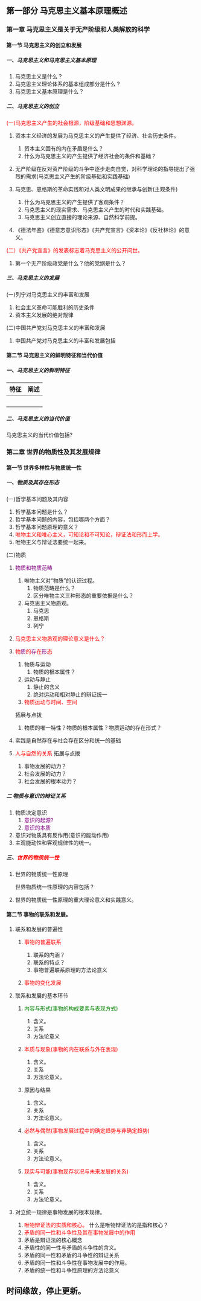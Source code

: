 ## 第一部分 马克思主义基本原理概述

### 第一章 马克思主义是关于无产阶级和人类解放的科学

#### 第一节 马克思主义的创立和发展

##### 一、马克思主义和马克思主义基本原理

1. 马克思主义是什么？
2. 马克思主义理论体系的基本组成部分是什么？
3. 马克思主义基本原理是什么？

##### 二、马克思主义的创立
<font color=red>(一)马克思主义产生的社会根源，阶级基础和思想渊源。</font>

1. 资本主义经济的发展为马克思主义的产生提供了经济、社会历史条件。

   1. 资本主义固有的内在矛盾是什么？
   2. 什么为马克思主义的产生提供了经济社会的条件和基础？

2. 无产阶级在反对资产阶级的斗争中逐步走向自觉，对科学理论的指导提出了强烈的需求(马克思主义产生的阶级基础和实践基础)

3. 马克思、恩格斯的革命实践和对人类文明成果的继承与创新(主观条件)

   1. 什么为马克思主义的产生提供了客观条件？
   2. 马克思主义的现实需求、马克思主义产生的时代和实践基础。
   3. 马克思主义创立直接的理论来源、自然科学前提。
   
4. 《德法年鉴》《德意志意识形态》《共产党宣言》《资本论》《反社林论》的意义。

<font color=red>(二）《共产党宣言》的发表标志着马克思主义的公开问世。</font>

1. 第一个无产阶级政党是什么？他的党纲是什么？

##### 三、马克思主义的发展

(一)列宁对马克思主义的丰富和发展
1. 社会主义革命可能胜利的历史条件
2. 资本主义发展的绝对规律

(二)中国共产党对马克思主义的丰富和发展

1. 中国共产党对马克思主义的丰富和发展包括

#### 第二节 马克思主义的鲜明特征和当代价值

##### 一、马克思主义的鲜明特征
| 特征 | 阐述 |
| ---- | ---- |
|      |      |
|      |      |
|      |      |
|      |      |
|      |      |
##### 二、马克思主义的当代价值
马克思主义的当代价值包括?



### 第二章 世界的物质性及其发展规律
#### 第一节  世界多样性与物质统一性
##### 一、物质及其存在形态

(一)哲学基本问题及其内容
1. 哲学基本问题是什么？
2. 哲学基本问题的内容，包括哪两个方面？
3. 哲学基本问题原理的意义？
4. <font color=red>唯物主义和唯心主义，可知论和不可知论，辩证法和形而上学。</font>
5. 唯物主义与辩证法要统一起来。

(二)物质

1. <font color=purple>物质和物质范畴</font>

   1. 唯物主义对“物质”的认识过程。
      1. 物质范畴是什么？
      2. 区分唯物主义三种形态的重要依据是什么？
   2. 马克思主义物质观。
      1. 马克思
      2. 恩格斯
      3. 列宁
   
2. <font color=red>马克思主义物质观的理论意义是什么？</font>

3. <font color=red>物</font><font color=purple>质</font><font color=red>的</font><font color=purple>存</font><font color=red>在</font><font color=purple>形</font><font color=red>态</font>

   1. 物质与运动
      1. 物质的根本属性？
   2. 运动与静止
      1. 静止的含义
      2. 绝对运动和相对静止的辩证统一
   3. <font color=red>物质运动与时间、空间</font>

   拓展与点拨

   1. 物质的唯一特性？物质的根本属性？物质运动的存在形式？

4. 实践是自然存在与社会存在区分和统一的基础

5. <font color=red>人与自然的关系</font>
    拓展与点拨
   
   1. 事物发展的动力？
   2. 社会发展的动力？
   3. 社会发展的根本动力？

##### 二 物质与意识的辩证关系
1. 物质决定意识
   1. <font color=purple>意识的起源?</font>
   2. <font color=purple>意识的本质</font>
2. 意识对物质具有反作用(意识的能动作用)
3. 主观能动性和客观规律性的统一。

##### 三、<font color=red>世界的物质统一性</font>

1. 世界的物质统一性原理

   世界物质统一性原理的内容包括？

2. 世界的物质统一性原理的重大理论意义和实践意义。

#### 第二节 事物的联系和发展。
1. 联系和发展的普遍性

   1. <font color=red>事物的普遍联系</font>
   
      1. 联系的内涵？
      2. 联系的特点？
      3. 事物普遍联系原理的方法论意义
      
   2. <font color=red>事物的变化发展</font>
   
2. 联系和发展的基本环节
   1. <font color=green>内容与形式(事物的构成要素与表现方式)</font>
      1. 含义。
      2. 关系
      3. 方法论意义
      
   2. <font color=red>本质与现象(事物的内在联系与外在表现)</font>
      1. 含义。
      2. 关系
      3. 方法论意义。
      
   3. 原因与结果
      1. 含义。
      2. 关系
      3. 方法论意义。
      
   4. <font color=red>必然与偶然(事物发展过程中的确定趋势与非确定趋势)</font>
      1. 含义。
      2. 关系
      3. 方法论意义。
   5. <font color=red>现实与可能(事物现存状况与未来发展的关系)</font>
      1. 含义。
      2. 关系
      3. 方法论意义。

3. 对立统一规律是事物发展的根本规律。

   1. <font color=red>唯物辩证法的实质和核心。</font>
   什么是唯物辩证法的是指和核心？
   2. <font color=red>矛盾的同一性和斗争性及其在事物发展中的作用</font>
     1. 矛盾是辩证法的核心概念
     2. 矛盾性的同一性与矛盾的斗争性的含义。
     3. 矛盾的同一性和矛盾的斗争性的辩证关系
     4. 矛盾的同一性和斗争性在事物发展中的作用。
     5. 矛盾的统一性和斗争性原理的方法论意义
   
   
   



## 时间缘故，停止更新。

